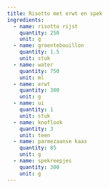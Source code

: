 ```yaml
---
title: Risotto met erwt en spek
ingredients:
  - name: risotto rijst
    quantity: 250
    unit: g
  - name: groentebouillon
    quantity: 1.5
    unit: stuk
  - name: water
    quantity: 750
    unit: ml
  - name: erwt
    quantity: 300
    unit: g
  - name: ui
    quantity: 1
    unit: stuk
  - name: knoflook
    quantity: 3
    unit: teen
  - name: parmezaanse kaas
    quantity: 85
    unit: g
  - name: spekreepjes
    quantity: 300
    unit: g
---
```


<Recipe />
